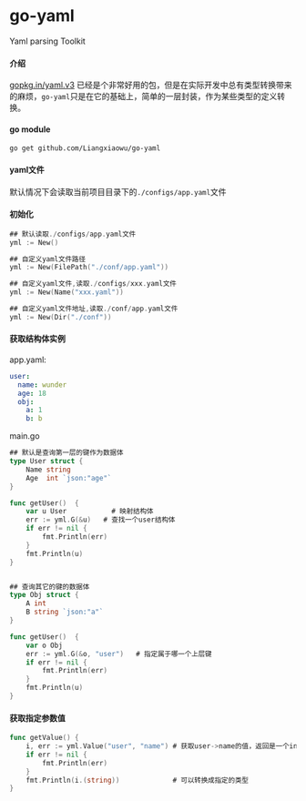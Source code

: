 # go-yaml
Yaml parsing Toolkit

#### 介绍
[gopkg.in/yaml.v3](https://pkg.go.dev/gopkg.in/yaml.v3#section-readme) 已经是个非常好用的包，但是在实际开发中总有类型转换带来的麻烦，`go-yaml`只是在它的基础上，简单的一层封装，作为某些类型的定义转换。

#### go module
```
go get github.com/Liangxiaowu/go-yaml
```


#### yaml文件
默认情况下会读取当前项目目录下的`./configs/app.yaml`文件

#### 初始化
```go
## 默认读取./configs/app.yaml文件
yml := New()

## 自定义yaml文件路径
yml := New(FilePath("./conf/app.yaml"))

## 自定义yaml文件,读取./configs/xxx.yaml文件
yml := New(Name("xxx.yaml"))

## 自定义yaml文件地址,读取./conf/app.yaml文件
yml := New(Dir("./conf"))
```
#### 获取结构体实例
app.yaml:
```yaml
user:
  name: wunder
  age: 18
  obj:
    a: 1
    b: b

```
main.go
```go
## 默认是查询第一层的键作为数据体
type User struct {
    Name string
    Age  int `json:"age"`
}

func getUser()  {
    var u User           # 映射结构体
    err := yml.G(&u)   # 查找一个user结构体
    if err != nil {
        fmt.Println(err)
    }
    fmt.Println(u)
}


## 查询其它的键的数据体
type Obj struct {
    A int
    B string `json:"a"`
}

func getUser()  {
    var o Obj                    
    err := yml.G(&o, "user")   # 指定属于哪一个上层键
    if err != nil {
        fmt.Println(err)
    }
    fmt.Println(u)
}
```

#### 获取指定参数值
```go
func getValue() {
    i, err := yml.Value("user", "name") # 获取user->name的值，返回是一个interface{}类型
    if err != nil {
        fmt.Println(err)
    }
    fmt.Println(i.(string))             # 可以转换成指定的类型
}
```
